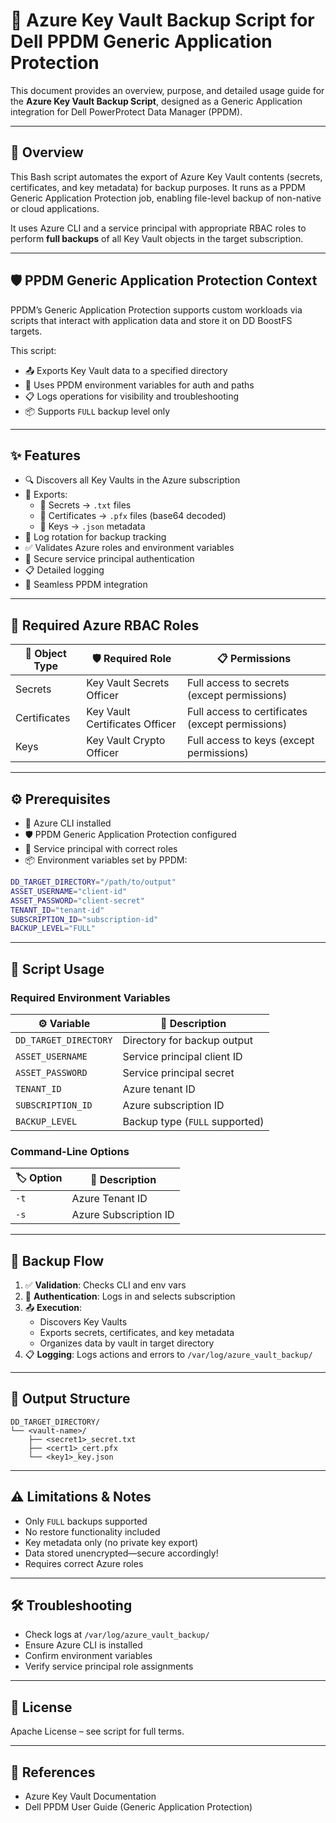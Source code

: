 # 🔐 Azure Key Vault Backup Script for Dell PPDM Generic Application Protection

This document provides an overview, purpose, and detailed usage guide for the **Azure Key Vault Backup Script**, designed as a Generic Application integration for Dell PowerProtect Data Manager (PPDM).

---

## 📘 Overview

This Bash script automates the export of Azure Key Vault contents (secrets, certificates, and key metadata) for backup purposes. It runs as a PPDM Generic Application Protection job, enabling file-level backup of non-native or cloud applications.

It uses Azure CLI and a service principal with appropriate RBAC roles to perform **full backups** of all Key Vault objects in the target subscription.

---

## 🛡️ PPDM Generic Application Protection Context

PPDM’s Generic Application Protection supports custom workloads via scripts that interact with application data and store it on DD BoostFS targets.

This script:

- 📤 Exports Key Vault data to a specified directory
- 🔐 Uses PPDM environment variables for auth and paths
- 📋 Logs operations for visibility and troubleshooting
- 📦 Supports `FULL` backup level only

---

## ✨ Features

- 🔍 Discovers all Key Vaults in the Azure subscription
- 📄 Exports:
  - 🔑 Secrets → `.txt` files
  - 📜 Certificates → `.pfx` files (base64 decoded)
  - 🧾 Keys → `.json` metadata
- 🔁 Log rotation for backup tracking
- ✅ Validates Azure roles and environment variables
- 🔐 Secure service principal authentication
- 📋 Detailed logging
- 🔗 Seamless PPDM integration

---

## 🔑 Required Azure RBAC Roles

| 🔐 Object Type | 🛡️ Required Role               | 📋 Permissions |
|---------------|-------------------------------|----------------|
| Secrets       | Key Vault Secrets Officer      | Full access to secrets (except permissions) |
| Certificates  | Key Vault Certificates Officer | Full access to certificates (except permissions) |
| Keys          | Key Vault Crypto Officer       | Full access to keys (except permissions) |

---

## ⚙️ Prerequisites

- 🧰 Azure CLI installed
- 🛡️ PPDM Generic Application Protection configured
- 🔐 Service principal with correct roles
- 📦 Environment variables set by PPDM:

```bash
DD_TARGET_DIRECTORY="/path/to/output"
ASSET_USERNAME="client-id"
ASSET_PASSWORD="client-secret"
TENANT_ID="tenant-id"
SUBSCRIPTION_ID="subscription-id"
BACKUP_LEVEL="FULL"
```

---

## 🧪 Script Usage

### Required Environment Variables

| ⚙️ Variable            | 📌 Description                      |
|------------------------|-------------------------------------|
| `DD_TARGET_DIRECTORY`  | Directory for backup output         |
| `ASSET_USERNAME`       | Service principal client ID         |
| `ASSET_PASSWORD`       | Service principal secret            |
| `TENANT_ID`            | Azure tenant ID                     |
| `SUBSCRIPTION_ID`      | Azure subscription ID               |
| `BACKUP_LEVEL`         | Backup type (`FULL` supported)      |

### Command-Line Options

| 🏷️ Option | 🧭 Description           |
|----------|--------------------------|
| `-t`     | Azure Tenant ID          |
| `-s`     | Azure Subscription ID    |

---

## 🔄 Backup Flow

1. ✅ **Validation**: Checks CLI and env vars
2. 🔐 **Authentication**: Logs in and selects subscription
3. 📤 **Execution**:
   - Discovers Key Vaults
   - Exports secrets, certificates, and key metadata
   - Organizes data by vault in target directory
4. 📋 **Logging**: Logs actions and errors to `/var/log/azure_vault_backup/`

---

## 📁 Output Structure

```
DD_TARGET_DIRECTORY/
└── <vault-name>/
    ├── <secret1>_secret.txt
    ├── <cert1>_cert.pfx
    └── <key1>_key.json
```

---

## ⚠️ Limitations & Notes

- Only `FULL` backups supported
- No restore functionality included
- Key metadata only (no private key export)
- Data stored unencrypted—secure accordingly!
- Requires correct Azure roles

---

## 🛠️ Troubleshooting

- Check logs at `/var/log/azure_vault_backup/`
- Ensure Azure CLI is installed
- Confirm environment variables
- Verify service principal role assignments

---

## 📄 License

Apache License – see script for full terms.

---

## 🔗 References

- Azure Key Vault Documentation
- Dell PPDM User Guide (Generic Application Protection)


